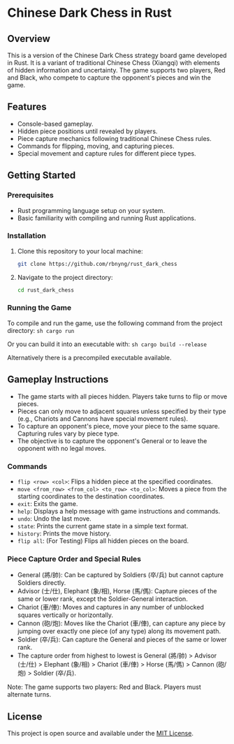 # Chinese Dark Chess in Rust

## Overview
This is a version of the Chinese Dark Chess strategy board game developed in Rust. It is a variant of traditional Chinese Chess (Xiangqi) with elements of hidden information and uncertainty. The game supports two players, Red and Black, who compete to capture the opponent's pieces and win the game.

## Features
- Console-based gameplay.
- Hidden piece positions until revealed by players.
- Piece capture mechanics following traditional Chinese Chess rules.
- Commands for flipping, moving, and capturing pieces.
- Special movement and capture rules for different piece types.

## Getting Started

### Prerequisites
- Rust programming language setup on your system.
- Basic familiarity with compiling and running Rust applications.

### Installation
1. Clone this repository to your local machine:
    ```sh
    git clone https://github.com/rbnyng/rust_dark_chess
    ```
2. Navigate to the project directory:
    ```sh
    cd rust_dark_chess
    ```

### Running the Game

To compile and run the game, use the following command from the project directory:
    ```sh
    cargo run
    ```

Or you can build it into an executable with:
    ```sh
    cargo build --release
    ```

Alternatively there is a precompiled executable available.

## Gameplay Instructions

- The game starts with all pieces hidden. Players take turns to flip or move pieces.
- Pieces can only move to adjacent squares unless specified by their type (e.g., Chariots and Cannons have special movement rules).
- To capture an opponent's piece, move your piece to the same square. Capturing rules vary by piece type.
- The objective is to capture the opponent's General or to leave the opponent with no legal moves.

### Commands

- `flip <row> <col>`: Flips a hidden piece at the specified coordinates.
- `move <from_row> <from_col> <to_row> <to_col>`: Moves a piece from the starting coordinates to the destination coordinates.
- `exit`: Exits the game.
- `help`: Displays a help message with game instructions and commands.
- `undo`: Undo the last move.
- `state`: Prints the current game state in a simple text format.
- `history`: Prints the move history.
- `flip all`: (For Testing) Flips all hidden pieces on the board.

### Piece Capture Order and Special Rules

- General (將/帥): Can be captured by Soldiers (卒/兵) but cannot capture Soldiers directly.
- Advisor (士/仕), Elephant (象/相), Horse (馬/傌): Capture pieces of the same or lower rank, except the Soldier-General interaction.
- Chariot (車/俥): Moves and captures in any number of unblocked squares vertically or horizontally.
- Cannon (砲/炮): Moves like the Chariot (車/俥), can capture any piece by jumping over exactly one piece (of any type) along its movement path.
- Soldier (卒/兵): Can capture the General and pieces of the same or lower rank.
- The capture order from highest to lowest is General (將/帥) > Advisor (士/仕) > Elephant (象/相) > Chariot (車/俥) > Horse (馬/傌) > Cannon (砲/炮) > Soldier (卒/兵).

Note: The game supports two players: Red and Black. Players must alternate turns.

## License

This project is open source and available under the [MIT License](LICENSE).



